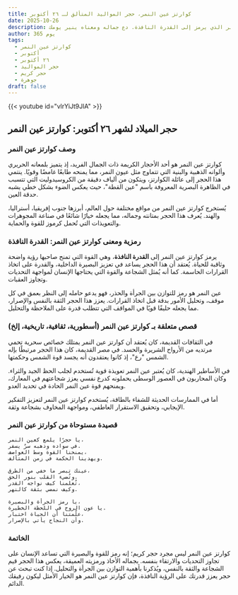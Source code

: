 ```yaml
---
title: كوارتز عين النمر، حجر المواليد المتألق لـ ٢٦ أكتوبر
date: 2025-10-26
description: اشعر بأهمية كوارتز عين النمر، حجر المواليد لـ ٢٦ أكتوبر الذي يرمز إلى القدرة النافذة. دع جماله ومعناه ينير يومك.
author: 365 يوم
tags:
  - كوارتز عين النمر
  - أكتوبر
  - ٢٦ أكتوبر
  - حجر المواليد
  - حجر كريم
  - جوهرة
draft: false
---
```


{{< youtube id="vlrYiJt9JlA" >}}

## حجر الميلاد لشهر ٢٦ أكتوبر: كوارتز عين النمر

### وصف كوارتز عين النمر

كوارتز عين النمر هو أحد الأحجار الكريمة ذات الجمال الفريد، إذ يتميز بلمعانه الحريري وألوانه الذهبية والبنية التي تتماوج مثل عيون النمر، مما يمنحه طابعًا غامضًا وقويًا. ينتمي هذا الحجر إلى عائلة الكوارتز، ويتكون من ألياف دقيقة من الكروسيدوليت التي تتسبب في الظاهرة البصرية المعروفة باسم "عين القطة"، حيث يعكس الضوء بشكل خطي يشبه حدقة العين.

يُستخرج كوارتز عين النمر من مواقع مختلفة حول العالم، أبرزها جنوب إفريقيا، أستراليا، والهند. يُعرف هذا الحجر بمتانته وجماله، مما يجعله خيارًا شائعًا في صناعة المجوهرات والتعويذات التي تُحمل كرموز للقوة والحماية.

### رمزية ومعنى كوارتز عين النمر: القدرة النافذة

يرمز كوارتز عين النمر إلى **القدرة النافذة**، وهي القوة التي تمنح صاحبها رؤية واضحة وثاقبة للحياة. يُعتقد أن هذا الحجر يساعد في تعزيز البصيرة الداخلية، والقدرة على اتخاذ القرارات الحاسمة. كما أنه يُمثل الشجاعة والقوة التي يحتاجها الإنسان لمواجهة التحديات وتجاوز العقبات.

عين النمر هو رمز للتوازن بين الجرأة والحذر، فهو يدعو حامله إلى النظر بعمق في كل موقف، وتحليل الأمور بدقة قبل اتخاذ القرارات. يعزز هذا الحجر الثقة بالنفس والإصرار، مما يجعله حليفًا قويًا في المواقف التي تتطلب قدرة على الملاحظة والتحليل.

### قصص متعلقة بـ كوارتز عين النمر (أسطورية، ثقافية، تاريخية، إلخ)

في الثقافات القديمة، كان يُعتقد أن كوارتز عين النمر يمتلك خصائص سحرية تحمي مرتديه من الأرواح الشريرة والحسد. في مصر القديمة، كان هذا الحجر مرتبطًا بإله الشمس "رع"، إذ كانوا يعتقدون أنه يجسد قوة الشمس وحكمتها.

في الأساطير الهندية، كان يُعتبر عين النمر تعويذة قوية تُستخدم لجلب الحظ الجيد والثراء. وكان المحاربون في العصور الوسطى يحملونه كدرع نفسي يعزز شجاعتهم في المعارك، ويمنحهم قوة عين النمر الحادة في تحديد العدو.

أما في الممارسات الحديثة للشفاء بالطاقة، يُستخدم كوارتز عين النمر لتعزيز التفكير الإيجابي، وتحقيق الاستقرار العاطفي، ومواجهة المخاوف بشجاعة وثقة.

### قصيدة مستوحاة من كوارتز عين النمر

```
يا حجرًا يلمع كعين النمر،  
في سواده وذهبه سرٌ يسفر.  
يمنحنا القوة وسط العواصف،  
ويهدينا الحكمة في زمن المتآلف.

عينك تبصر ما خفي من الطرق،  
وتُضيء القلب بنور الحق.  
تُعلمنا كيف نواجه القدر،  
وكيف نمضي بثقة كالنهر.

يا رمز الجرأة والبصيرة،  
يا عون الروح في اللحظة الخطيرة.  
علّمتنا أن الحياة اختبار،  
وأن النجاح يأتي بالإصرار.
```

### الخاتمة

كوارتز عين النمر ليس مجرد حجر كريم؛ إنه رمز للقوة والبصيرة التي تساعد الإنسان على تجاوز التحديات والارتقاء بنفسه. بجماله الأخاذ ورمزيته العميقة، يعكس هذا الحجر قيم الشجاعة والثقة بالنفس، ويُذكرنا بأهمية التوازن بين الجرأة والتحليل. إذا كنت تبحث عن حجر يعزز قدرتك على الرؤية النافذة، فإن كوارتز عين النمر هو الخيار الأمثل ليكون رفيقك الدائم.